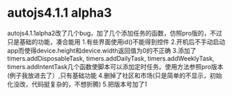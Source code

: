 # autojs4.1.1 alpha3
autojs4.1.1alpha2改了几个bug，加了几个添加任务的函数，仿照pro版的，不过只是基础的功能，凑合能用
1.有些界面使用id()不能得到控件
2.开机后不手动启动app而使得device.height和device.width返回值为0的不正确
3.添加了timers.addDisposableTask, timers.addDailyTask, timers.addWeeklyTask, timers.addIntentTask几个函数使脚本可以添加定时任务。使用方法参照pro版本(例子我放进去了）,只有基础功能
4.删掉了社区和市场(只是简单的不显示，初始化没改，代码挺复杂的，不想折腾)
5.把版本号加了1
